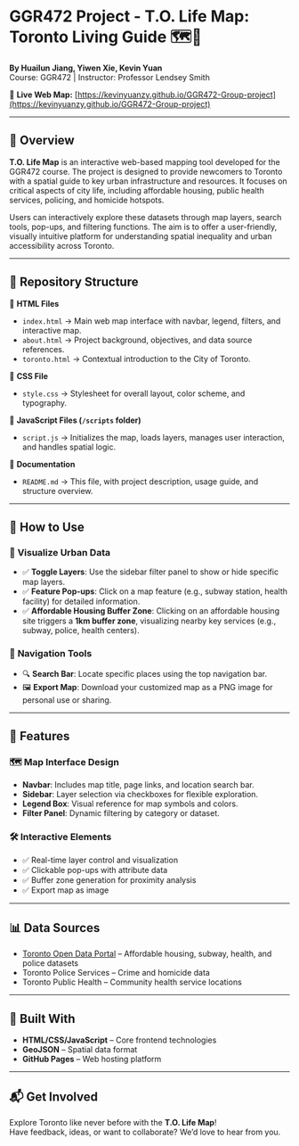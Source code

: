# GGR472 Project - T.O. Life Map: Toronto Living Guide 🗺️🌆  
**By Huailun Jiang, Yiwen Xie, Kevin Yuan**  
Course: GGR472 | Instructor: Professor Lendsey Smith  

🔗 **Live Web Map:** [https://kevinyuanzy.github.io/GGR472-Group-project](https://kevinyuanzy.github.io/GGR472-Group-project)

---

## 📌 Overview  

**T.O. Life Map** is an interactive web-based mapping tool developed for the GGR472 course. The project is designed to provide newcomers to Toronto with a spatial guide to key urban infrastructure and resources. It focuses on critical aspects of city life, including affordable housing, public health services, policing, and homicide hotspots.  

Users can interactively explore these datasets through map layers, search tools, pop-ups, and filtering functions. The aim is to offer a user-friendly, visually intuitive platform for understanding spatial inequality and urban accessibility across Toronto.  

---

## 🧱 Repository Structure  

📁 **HTML Files**  
- `index.html` → Main web map interface with navbar, legend, filters, and interactive map.  
- `about.html` → Project background, objectives, and data source references.  
- `toronto.html` → Contextual introduction to the City of Toronto.  

🎨 **CSS File**  
- `style.css` → Stylesheet for overall layout, color scheme, and typography.  

📜 **JavaScript Files (`/scripts` folder)**  
- `script.js` → Initializes the map, loads layers, manages user interaction, and handles spatial logic.  

📝 **Documentation**  
- `README.md` → This file, with project description, usage guide, and structure overview.

---

## 🚀 How to Use  

### 🔎 **Visualize Urban Data**  
- ✅ **Toggle Layers**: Use the sidebar filter panel to show or hide specific map layers.  
- ✅ **Feature Pop-ups**: Click on a map feature (e.g., subway station, health facility) for detailed information.  
- ✅ **Affordable Housing Buffer Zone**: Clicking on an affordable housing site triggers a **1km buffer zone**, visualizing nearby key services (e.g., subway, police, health centers).  

### 🧭 **Navigation Tools**  
- 🔍 **Search Bar**: Locate specific places using the top navigation bar.  
- 🖼️ **Export Map**: Download your customized map as a PNG image for personal use or sharing.

---

## 🎨 Features  

### 🗺️ **Map Interface Design**  
- **Navbar**: Includes map title, page links, and location search bar.  
- **Sidebar**: Layer selection via checkboxes for flexible exploration.  
- **Legend Box**: Visual reference for map symbols and colors.  
- **Filter Panel**: Dynamic filtering by category or dataset.

### 🛠️ **Interactive Elements**  
- ✅ Real-time layer control and visualization  
- ✅ Clickable pop-ups with attribute data  
- ✅ Buffer zone generation for proximity analysis  
- ✅ Export map as image  

---

## 📊 Data Sources  

- [Toronto Open Data Portal](https://open.toronto.ca/) – Affordable housing, subway, health, and police datasets  
- Toronto Police Services – Crime and homicide data  
- Toronto Public Health – Community health service locations  

---

## 🔧 Built With  
 
- **HTML/CSS/JavaScript** – Core frontend technologies  
- **GeoJSON** – Spatial data format  
- **GitHub Pages** – Web hosting platform  

---

## 📬 Get Involved  

Explore Toronto like never before with the **T.O. Life Map**!  
Have feedback, ideas, or want to collaborate? We’d love to hear from you.  
